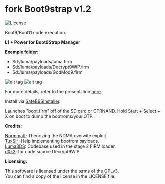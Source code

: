 fork Boot9strap v1.2
=====
![License](https://img.shields.io/badge/License-GPLv3-blue.svg)

Boot9/Boot11 code execution.


**L1 + Power for Boot9Strap Manager**

**Exemple folder:**

* Sd:/luma/payloads/luma.firm
* Sd:/luma/payloads/Decrypt9WIP.firm
* Sd:/luma/payloads/GodMod9.firm

![alt tag](https://github.com/kasai07/boot9strap-Manager/blob/master/image_1.bmp) ![alt tag](https://github.com/kasai07/boot9strap-Manager/blob/master/image_2.png)

For more details, refer to the presentation [here](https://sciresm.github.io/33-and-a-half-c3/).

Install via [SafeB9SInstaller](https://github.com/d0k3/SafeB9SInstaller).

Launches "boot.firm" off of the SD card or CTRNAND. Hold Start + Select + X on boot to dump the bootroms/your OTP.

**Credits:**

[Normmatt](https://github.com/Normmatt): Theorizing the NDMA overwite exploit.    
[TuxSH](https://github.com/TuxSH): Help implementing bootrom payloads.    
[Luma3DS](https://github.com/AuroraWright/Luma3DS): Codebase used in the stage 2 FIRM loader.    
[d0k3](https://github.com/d0k3/Decrypt9WIP): for code source Decrypt9WIP

**Licensing:**

This software is licensed under the terms of the GPLv3.  
You can find a copy of the license in the LICENSE file.
